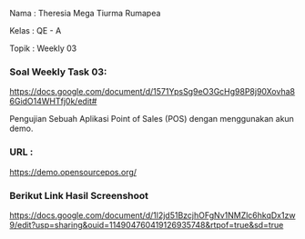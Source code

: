 Nama	: Theresia Mega Tiurma Rumapea

Kelas	: QE - A

Topik	: Weekly 03

### Soal Weekly Task 03: 
https://docs.google.com/document/d/1571YpsSg9eO3GcHg98P8j90Xovha86GidO14WHTfj0k/edit#

Pengujian Sebuah Aplikasi Point of Sales (POS) dengan menggunakan akun demo.

### URL : 

https://demo.opensourcepos.org/

### Berikut Link Hasil Screenshoot 

https://docs.google.com/document/d/1l2jd51BzcjhOFgNv1NMZlc6hkqDx1zw9/edit?usp=sharing&ouid=114904760419126935748&rtpof=true&sd=true

